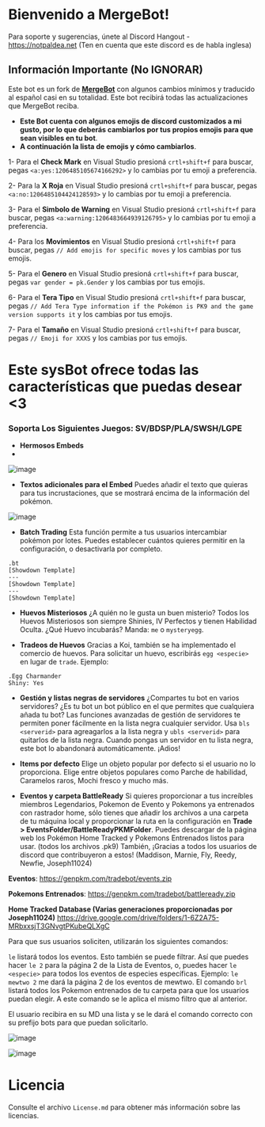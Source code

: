 # Bienvenido a MergeBot!
Para soporte y sugerencias, únete al Discord Hangout - https://notpaldea.net (Ten en cuenta que este discord es de habla inglesa)

## Información Importante (No IGNORAR)
Este bot es un fork de [**MergeBot**](https://github.com/bdawg1989/MergeBot) con algunos cambios mínimos y traducido al español casi en su totalidad.
Este bot recibirá todas las actualizaciones que MergeBot reciba. 

- __Este Bot cuenta con algunos emojis de discord customizados a mi gusto, por lo que deberás cambiarlos por tus propios emojis para que sean visibles en tu bot__.
- __A continuación la lista de emojis y cómo cambiarlos__.
  
1- Para el **Check Mark** en Visual Studio presioná `crtl+shift+f` para buscar, pegas `<a:yes:1206485105674166292>` y lo cambias por tu emoji a preferencia.

2- Para la **X Roja** en Visual Studio presioná `crtl+shift+f` para buscar, pegas `<a:no:1206485104424128593>` y lo cambias por tu emoji a preferencia.

3- Para el **Simbolo de Warning** en Visual Studio presioná `crtl+shift+f` para buscar, pegas `<a:warning:1206483664939126795>` y lo cambias por tu emoji a preferencia.

4- Para los **Movimientos** en Visual Studio presioná `crtl+shift+f` para buscar, pegas `// Add emojis for specific moves` y los cambias por tus emojis.

5- Para el **Genero** en Visual Studio presioná `crtl+shift+f` para buscar, pegas `var gender = pk.Gender` y los cambias por tus emojis.

6- Para el **Tera Tipo** en Visual Studio presioná `crtl+shift+f` para buscar, pegas `// Add Tera Type information if the Pokémon is PK9 and the game version supports it` y los cambias por tus emojis.

7- Para el **Tamaño** en Visual Studio presioná `crtl+shift+f` para buscar, pegas `// Emoji for XXXS` y los cambias por tus emojis.

# Este sysBot ofrece todas las características que puedas desear <3
### Soporta Los Siguientes Juegos:  SV/BDSP/PLA/SWSH/LGPE

- __Hermosos Embeds__
- 
![image](https://i.imgur.com/F1NdO3l.png)

- __Textos adicionales para el Embed__
Puedes añadir el texto que quieras para tus incrustaciones, que se mostrará encima de la información del pokémon.

![image](https://i.imgur.com/ulgsxeq.png)

- __Batch Trading__
Esta función permite a tus usuarios intercambiar pokémon por lotes.  Puedes establecer cuántos quieres permitir en la configuración, o desactivarla por completo.
```
.bt
[Showdown Template]
---
[Showdown Template]
---
[Showdown Template]
```

- __Huevos Misteriosos__
¿A quién no le gusta un buen misterio?
Todos los Huevos Misteriosos son siempre Shinies, IV Perfectos y tienen Habilidad Oculta.  ¿Qué Huevo incubarás?
Manda: `me` o `mysteryegg`.

- __Tradeos de Huevos__
Gracias a Koi, también se ha implementado el comercio de huevos.
Para solicitar un huevo, escribirás `egg <especie>` en lugar de `trade`.
Ejemplo:  
```
.Egg Charmander
Shiny: Yes
```

- __Gestión y listas negras de servidores__
¿Compartes tu bot en varios servidores?  ¿Es tu bot un bot público en el que permites que cualquiera añada tu bot?
Las funciones avanzadas de gestión de servidores te permiten poner fácilmente en la lista negra cualquier servidor.
Usa `bls <serverid>` para agreagarlos a la lista negra y `ubls <serverid>` para quitarlos de la lista negra.
Cuando pongas un servidor en tu lista negra, este bot lo abandonará automáticamente.  ¡Adios!

- __Items por defecto__
Elige un objeto popular por defecto si el usuario no lo proporciona.  Elige entre objetos populares como Parche de habilidad, Caramelos raros, Mochi fresco y mucho más.

- __Eventos y carpeta BattleReady__
Si quieres proporcionar a tus increíbles miembros Legendarios,  Pokemon de Evento y Pokemons ya entrenados con rastrador home, sólo tienes que añadir los archivos a una carpeta de tu máquina local y proporcionar la ruta en la configuración en **Trade > EventsFolder/BattleReadyPKMFolder**.
Puedes descargar de la página web los Pokémon Home Tracked y Pokemons Entrenados listos para usar.  (todos los archivos .pk9) También, ¡Gracias a todos los usuarios de discord que contribuyeron a estos!  (Maddison, Marnie, Fly, Reedy, Newfie, Joseph11024)

__**Eventos**__: https://genpkm.com/tradebot/events.zip

__**Pokemons Entrenados**__:  https://genpkm.com/tradebot/battleready.zip

__**Home Tracked Database (Varias generaciones proporcionadas por Joseph11024)**__
https://drive.google.com/drive/folders/1-6Z2A75-MRbxxsjT3GNvgtPKubeQLXgC

Para que sus usuarios soliciten, utilizarán los siguientes comandos:

`le` listará todos los eventos.  Esto también se puede filtrar.  Así que puedes hacer `le 2` para la página 2 de la Lista de Eventos, o, puedes hacer `le <especie>` para todos los eventos de especies específicas. Ejemplo: `le mewtwo 2` me dará la página 2 de los eventos de mewtwo.
El comando `brl` listará todos los Pokemon entrenados de tu carpeta para que los usuarios puedan elegir.  A este comando se le aplica el mismo filtro que al anterior.

El usuario recibira en su MD una lista y se le dará el comando correcto con su prefijo bots para que puedan solicitarlo.

![image](https://i.imgur.com/JXNf0Vq.png)

![image](https://i.imgur.com/55Owr4v.png)


# Licencia
Consulte el archivo `License.md` para obtener más información sobre las licencias.
